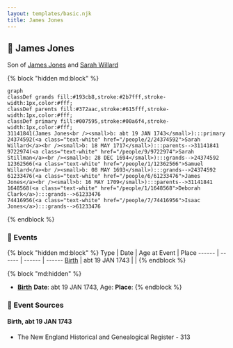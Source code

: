 ```yaml
---
layout: templates/basic.njk
title: James Jones
---
```

## 🔵 James Jones

Son of [James Jones](/people/6/61233476) and [Sarah Willard](/people/2/24374592)

{% block "hidden md:block" %}
```mermaid
graph
classDef grands fill:#193cb8,stroke:#2b7fff,stroke-width:1px,color:#fff;
classDef parents fill:#372aac,stroke:#615fff,stroke-width:1px,color:#fff;
classDef primary fill:#007595,stroke:#00a6f4,stroke-width:1px,color:#fff;
31141841(James Jones<br /><small>b: abt 19 JAN 1743</small>):::primary
24374592(<a class="text-white" href="/people/2/24374592">Sarah Willard</a><br /><small>b: 18 MAY 1717</small>):::parents-->31141841
9722974(<a class="text-white" href="/people/9/9722974">Sarah Stillman</a><br /><small>b: 28 DEC 1694</small>):::grands-->24374592
12362566(<a class="text-white" href="/people/1/12362566">Samuel Willard</a><br /><small>b: 08 MAY 1693</small>):::grands-->24374592
61233476(<a class="text-white" href="/people/6/61233476">James Jones</a><br /><small>b: 16 MAY 1709</small>):::parents-->31141841
1648568(<a class="text-white" href="/people/1/1648568">Deborah Clark</a>):::grands-->61233476
74416956(<a class="text-white" href="/people/7/74416956">Isaac Jones</a>):::grands-->61233476
```
{% endblock %}

### 📆 Events

{% block "hidden md:block" %}
Type | Date | Age at Event | Place
------ | ------ | ------ | ------
[Birth](#event-event-2) | abt 19 JAN 1743 |  |
{% endblock %}

{% block "md:hidden" %}
- **[Birth](#event-event-2)**
**Date**: abt 19 JAN 1743, Age:
**Place**:
{% endblock %}

### 📰 Event Sources

#### <a id="event-event-2"></a> Birth, abt 19 JAN 1743
* The New England Historical and Genealogical Register  - 313